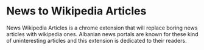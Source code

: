 # News to Wikipedia Articles

News Wikipedia Articles is a chrome extension that will replace boring news articles with wikipedia ones. Albanian news portals
are known for these kind of uninteresting articles and this extension is dedicated to their readers.
